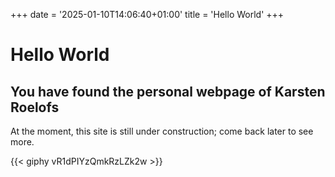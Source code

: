 +++
date = '2025-01-10T14:06:40+01:00'
title = 'Hello World'
+++
# Hello World

## You have found the personal webpage of Karsten Roelofs

At the moment, this site is still under construction; come back later to see more.

{{< giphy vR1dPIYzQmkRzLZk2w >}}
